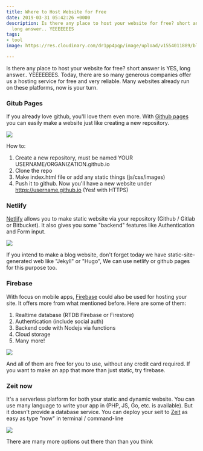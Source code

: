 ```yaml
---
title: Where to Host Website for Free
date: 2019-03-31 05:42:26 +0000
description: Is there any place to host your website for free? short answer is YES,
  long answer.. YEEEEEEES
tags:
- tool
image: https://res.cloudinary.com/dr1pp4pqp/image/upload/v1554011889/blog/Screen_Shot_2019-03-31_at_1.49.23_PM.png

---
```

Is there any place to host your website for free? short answer is YES, long answer.. YEEEEEEES. Today, there are so many generous companies offer us a hosting service for free and very reliable. Many websites already run on these platforms, now is your turn.

### Gitub Pages

If you already love github, you'll love them even more. With [Github pages](https://pages.github.com/) you can easily make a website just like creating a new repository.

![](https://res.cloudinary.com/wegoatdev/image/upload/v1554011886/blog/Screen_Shot_2019-03-31_at_1.46.25_PM.png)

How to:

1. Create a new repository, must be named YOUR USERNAME/ORGANIZATION.github.io
2. Clone the repo
3. Make index.html file or add any static things (js/css/images)
4. Push it to github. Now you'll have a new website under https://username.github.io (Yes! with HTTPS)

### Netlify

[Netlify](https://www.netlify.com/) allows you to make static website via your repository (Github / Gitlab or Bitbucket). It also gives you some "backend" features like Authentication and Form input.

![](https://res.cloudinary.com/wegoatdev/image/upload/v1554011889/blog/Screen_Shot_2019-03-31_at_1.49.23_PM.png)

If you intend to make a blog website, don't forget today we have static-site-generated web like "Jekyll" or "Hugo", We can use netlify or github pages for this purpose too.

### Firebase

With focus on mobile apps, [Firebase](https://firebase.google.com/) could also be used for hosting your site. It offers more from what mentioned before. Here are some of them:

1. Realtime database (RTDB Firebase or Firestore)
2. Authentication (include social auth)
3. Backend code with Nodejs via functions
4. Cloud storage
5. Many more!

![](https://res.cloudinary.com/wegoatdev/image/upload/v1554011887/blog/Screen_Shot_2019-03-31_at_1.52.06_PM.png)

And all of them are free for you to use, without any credit card required. If you want to make an app that more than just static, try firebase.

### Zeit now

It's a serverless platform for both your static and dynamic website. You can use many language to write your app in (PHP, JS, Go, etc. is available). But it doesn't provide a database service. You can deploy your seit to [Zeit](https://zeit.co/)  as easy as type "now" in terminal / command-line

![](https://res.cloudinary.com/wegoatdev/image/upload/v1554011888/blog/Screen_Shot_2019-03-31_at_1.54.48_PM.png)

There are many more options out there than than you think